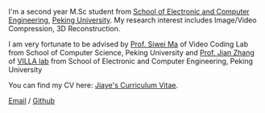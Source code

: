 I'm a second year M.Sc student from [School of Electronic and Computer Engineering](https://www.ece.pku.edu.cn/en/About/Welcome_to_SECE.htm), [Peking University](https://www.pku.edu.cn/). My research interest includes Image/Video Compression, 3D Reconstruction.

I am very fortunate to be advised by [Prof. Siwei Ma](https://cs.pku.edu.cn/info/1236/2106.htm) of Video Coding Lab from School of Computer Science, Peking University and [Prof. Jian Zhang](https://jianzhang.tech/) of [VILLA lab](https://villa.jianzhang.tech/) from School of Electronic and Computer Engineering, Peking University

You can find my CV here: [Jiaye's Curriculum Vitae](../assets/Curriculum_Vitae.pdf).

[Email](mailto:jyfu@stu.pku.edu.cn) / [Github](https://github.com/jyfu-vcl)

